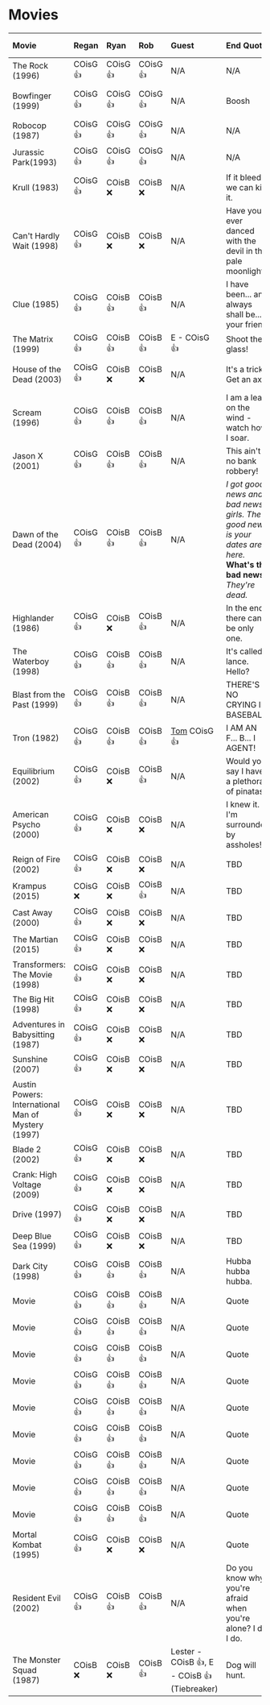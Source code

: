# Movies

| Movie | Regan | Ryan | Rob | Guest | End Quote | End Quote Origin |
| :-- | :-- | :-- | :-- | :-- | :-- | :-- |
| The Rock (1996) | COisG 👍 | COisG 👍 | COisG 👍 | N/A | N/A | N/A |
| Bowfinger (1999) | COisG 👍 | COisG 👍 | COisG 👍 | N/A | Boosh | [Frisky Dingo (2006)](https://en.wikipedia.org/wiki/Frisky_Dingo) |
| Robocop (1987) | COisG 👍 | COisG 👍 | COisG 👍 | N/A | N/A | N/A |
| Jurassic Park(1993) | COisG 👍 | COisG 👍 | COisG 👍 | N/A | N/A | N/A |
| Krull (1983) | COisG 👍 | COisB ❌ | COisB ❌ | N/A | If it bleeds, we can kill it. | [Predator (1987)](<https://en.wikipedia.org/wiki/Predator_(film)>) |
| Can't Hardly Wait (1998) | COisG 👍 | COisB ❌ | COisB ❌ | N/A | Have you ever danced with the devil in the pale moonlight? | [Batman (1989)](<https://en.wikipedia.org/wiki/Batman_(1989_film)>) |
| Clue (1985) | COisG 👍 | COisB 👍 | COisB 👍 | N/A | I have been... and always shall be... your friend. | [Star Trek II: The Wrath of Khan (1982)](https://en.wikipedia.org/wiki/Star_Trek_II:_The_Wrath_of_Khan) |
| The Matrix (1999) | COisG 👍 | COisB 👍 | COisB 👍 | E - COisG 👍 | Shoot the glass! | [Die Hard (1988)](https://en.wikipedia.org/wiki/Die_Hard) |
| House of the Dead (2003) | COisG 👍 | COisB ❌ | COisB ❌ | N/A | It's a trick. Get an axe. | [Army of Darkness (1992)](https://en.wikipedia.org/wiki/Army_of_Darkness) |
| Scream (1996) | COisG 👍 | COisB 👍 | COisB 👍 | N/A | I am a leaf on the wind - watch how I soar. | [Serenity (2005)](<https://en.wikipedia.org/wiki/Serenity_(2005_film)>) |
| Jason X (2001) | COisG 👍 | COisB 👍 | COisB 👍 | N/A | This ain't no bank robbery! | [Inside Man (2006)](https://en.wikipedia.org/wiki/Inside_Man) |
| Dawn of the Dead (2004) | COisG 👍 | COisB 👍 | COisB 👍 | N/A | _I got good news and bad news, girls. The good news is your dates are here._ <br> **What's the bad news?** <br> _They're dead._ | [Night of the Creeps (1986)](https://en.wikipedia.org/wiki/Night_of_the_Creeps) |
| Highlander (1986) | COisG 👍 | COisB ❌ | COisB 👍 | N/A | In the end there can be only one. | [Highlander (1986)](<https://en.wikipedia.org/wiki/Highlander_(film)>) |
| The Waterboy (1998) | COisG 👍 | COisB 👍 | COisB 👍 | N/A | It's called a lance. Hello? | [A Knight's Tale (2001)](https://en.wikipedia.org/wiki/A_Knight%27s_Tale) |
| Blast from the Past (1999) | COisG 👍 | COisB 👍 | COisB 👍 | N/A | THERE'S NO CRYING IN BASEBALL! | [ A League of Their Own (1992)](https://en.wikipedia.org/wiki/A_League_of_Their_Own) |
| Tron (1982) | COisG 👍 | COisB 👍 | COisB 👍 | [Tom](https://thetomcastpopcast.transistor.fm/) COisG 👍 | I AM AN F... B... I AGENT! | [Point Break (1991)](<https://en.wikipedia.org/wiki/Point_Break_(2015_film)>) |
| Equilibrium (2002) | COisG 👍 | COisB ❌ | COisB 👍 | N/A | Would you say I have a plethora of pinatas? | [Three Amigos! (1986)](https://en.wikipedia.org/wiki/Three_Amigos) |
| American Psycho (2000) | COisG 👍 | COisB ❌ | COisB ❌ | N/A | I knew it. I'm surrounded by assholes! | [Spaceballs (1987)](https://en.wikipedia.org/wiki/Spaceballs) |
| Reign of Fire (2002) | COisG 👍 | COisB ❌ | COisB ❌ | N/A | TBD | [Batman (1989)](<https://en.wikipedia.org/wiki/Predator_(film)>) |
| Krampus (2015) | COisG ❌ | COisB ❌ | COisB 👍 | N/A | TBD | [Batman (1989)](<https://en.wikipedia.org/wiki/Predator_(film)>) |
| Cast Away (2000) | COisG 👍 | COisB ❌ | COisB ❌ | N/A | TBD | [Batman (1989)](<https://en.wikipedia.org/wiki/Predator_(film)>) |
| The Martian (2015) | COisG 👍 | COisB ❌ | COisB ❌ | N/A | TBD | [Batman (1989)](<https://en.wikipedia.org/wiki/Predator_(film)>) |
| Transformers: The Movie (1998) | COisG 👍 | COisB ❌ | COisB ❌ | N/A | TBD | [Batman (1989)](<https://en.wikipedia.org/wiki/Predator_(film)>) |
| The Big Hit (1998) | COisG 👍 | COisB ❌ | COisB ❌ | N/A | TBD | [Batman (1989)](<https://en.wikipedia.org/wiki/Predator_(film)>) |
| Adventures in Babysitting (1987) | COisG 👍 | COisB ❌ | COisB ❌ | N/A | TBD | [Batman (1989)](<https://en.wikipedia.org/wiki/Predator_(film)>) |
| Sunshine (2007) | COisG 👍 | COisB ❌ | COisB ❌ | N/A | TBD | [Batman (1989)](<https://en.wikipedia.org/wiki/Predator_(film)>) |
| Austin Powers: International Man of Mystery (1997) | COisG 👍 | COisB ❌ | COisB ❌ | N/A | TBD | [Batman (1989)](<https://en.wikipedia.org/wiki/Predator_(film)>) |
| Blade 2 (2002) | COisG 👍 | COisB ❌ | COisB ❌ | N/A | TBD | [Batman (1989)](<https://en.wikipedia.org/wiki/Predator_(film)>) |
| Crank: High Voltage (2009) | COisG 👍 | COisB ❌ | COisB ❌ | N/A | TBD | [Batman (1989)](<https://en.wikipedia.org/wiki/Predator_(film)>) |
| Drive (1997) | COisG 👍 | COisB ❌ | COisB ❌ | N/A | TBD | [Batman (1989)](<https://en.wikipedia.org/wiki/Predator_(film)>) |
| Deep Blue Sea (1999) | COisG 👍 | COisB ❌ | COisB ❌ | N/A | TBD | [Batman (1989)](<https://en.wikipedia.org/wiki/Predator_(film)>) |
| Dark City (1998) | COisG 👍 | COisB 👍 | COisB 👍 | N/A | Hubba hubba hubba. | [Payback (1998)](<https://en.wikipedia.org/wiki/Payback_(1999_film)>) |
| Movie | COisG 👍 | COisB 👍 | COisB 👍 | N/A | Quote | [OriginTitle](OriginURL) |
| Movie | COisG 👍 | COisB 👍 | COisB 👍 | N/A | Quote | [OriginTitle](OriginURL) |
| Movie | COisG 👍 | COisB 👍 | COisB 👍 | N/A | Quote | [OriginTitle](OriginURL) |
| Movie | COisG 👍 | COisB 👍 | COisB 👍 | N/A | Quote | [OriginTitle](OriginURL) |
| Movie | COisG 👍 | COisB 👍 | COisB 👍 | N/A | Quote | [OriginTitle](OriginURL) |
| Movie | COisG 👍 | COisB 👍 | COisB 👍 | N/A | Quote | [OriginTitle](OriginURL) |
| Movie | COisG 👍 | COisB 👍 | COisB 👍 | N/A | Quote | [OriginTitle](OriginURL) |
| Movie | COisG 👍 | COisB 👍 | COisB 👍 | N/A | Quote | [OriginTitle](OriginURL) |
| Movie | COisG 👍 | COisB 👍 | COisB 👍 | N/A | Quote | [OriginTitle](OriginURL) |
| Mortal Kombat (1995) | COisG 👍 | COisB ❌ | COisB ❌ | N/A | Quote | [OriginTitle](OriginURL) |
| Resident Evil (2002) | COisG 👍 | COisB 👍 | COisB 👍 | N/A | Do you know why you're afraid when you're alone? I do. I do. | [[The Sixth Sense (1999)](https://en.wikipedia.org/wiki/The_Sixth_Sense) |
| The Monster Squad (1987) | COisB ❌ | COisB ❌ | COisB 👍 | Lester - COisB 👍, E - COisB 👍 (Tiebreaker) | Dog will hunt. | [The Texas Chainsaw Massacre 2 (1986)](https://en.wikipedia.org/wiki/The_Texas_Chainsaw_Massacre_2) |
